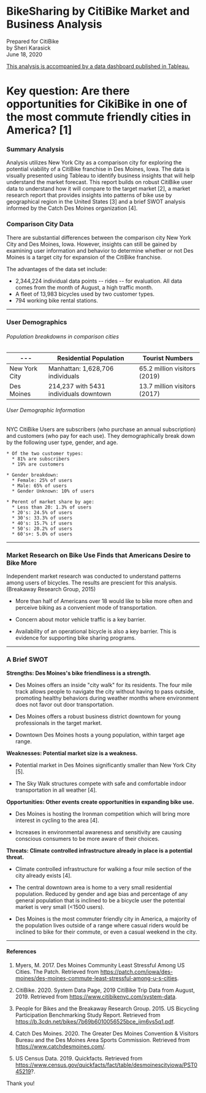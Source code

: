 # BikeSharing by CitiBike Market and Business Analysis
Prepared for CitiBike <br />
by Sheri Karasick <br />
June 18, 2020 <br />

[This analysis is accompanied by a data dashboard published in Tableau.](https://public.tableau.com/profile/sharon.karasick#!/vizhome/Module14_15928452488710/MarketAnalysis?publish=yes)

# Key question: Are there opportunities for CikiBike in one of the most commute friendly cities in America? [1]

### Summary Analysis
Analysis utilizes New York City as a comparison city for exploring the potential viability of a CitiBike franchise in Des Moines, Iowa.  The data is visually presented using Tableau to identify business insights that will help understand the market forecast.  This report builds on robust CitiBike user data to understand how it will compare to the target market [2], a market research report that provides insights into patterns of bike use by geographical region in the United States [3] and a brief SWOT analysis informed by the Catch Des Moines organization [4].

### Comparison City Data
There are substantial differences between the comparison city New York City and Des Moines, Iowa.  However, insights can still be gained by examining user information and behavior to determine whether or not Des Moines is a target city for expansion of the CitiBike franchise.

The advantages of the data set include: 
* 2,344,224 individual data points -- rides -- for evaluation.  All data comes from the month of August, a high traffic month.
* A fleet of 13,983 bicycles used by two customer types.
* 794 working bike rental stations.

---------------------------------------------------------------------

### User Demographics

###### Population breakdowns in comparison cities

|---            | Residential Population                 | Tourist Numbers                 |
|------------- | -------------------------------------- | ------------------------------- |
| New York City | Manhattan: 1,628,706 individuals      | 65.2 million visitors (2019)    |
| Des Moines   | 214,237 with 5431 individuals downtown | 13.7 million visitors (2017)    |

###### User Demographic Information
NYC CitiBike Users are subscribers (who purchase an annual subscription) and customers (who pay for each use).  They demographically break down by the following user type, gender, and age. 
  
    * Of the two customer types:
      * 81% are subscribers
      * 19% are customers
      
    * Gender breakdown:
      * Female: 25% of users
      * Male: 65% of users
      * Gender Unknown: 10% of users

    * Perent of market share by age: 
      * Less than 20: 1.3% of users
      * 20's: 24.5% of users
      * 30's: 33.3% of users
      * 40's: 15.7% if users
      * 50's: 20.2% of users
      * 60's+: 5.0% of users 


---------------------------------------------------------------------

### Market Research on Bike Use Finds that Americans Desire to Bike More

Independent market research was conducted to understand patterns among users of bicycles. The results are prescient for this analysis.  (Breakaway Research Group, 2015)

* More than half of Americans over 18 would like to bike more often and perceive biking as a convenient mode of transportation.

* Concern about motor vehicle traffic is a key barrier.

* Availability of an operational bicycle is also a key barrier.  This is evidence for supporting bike sharing programs.


---------------------------------------------------------------------

### A Brief SWOT

  **Strengths: Des Moines's bike friendliness is a strength.**
   - Des Moines offers an inside "city walk" for its residents.  The four mile track allows people to navigate the city without having to pass outside, promoting healthy behaviors during weather months where environment does not favor out door transportation.

  - Des Moines offers a robust business district downtown for young professionals in the target market.

  - Downtown Des Moines hosts a young population, within target age range.

  **Weaknesses: Potential market size is a weakness.**
  
  - Potential market in Des Moines significantly smaller than New York City [5].

  - The Sky Walk structures compete with safe and comfortable indoor transportation in all weather [4].
  
  **Opportunities: Other events create opportunities in expanding bike use.**
  
  - Des Moines is hosting the Ironman competition which will bring more interest in cycling to the area [4].

  - Increases in environmental awareness and sensitivity are causing conscious consumers to be more aware of their choices.
  
  
  **Threats: Climate controlled infrastructure already in place is a potential threat.**
  
  - Climate controlled infrastructure for walking a four mile section of the city already exists [4].

  - The central downtown area is home to a very small residential population.  Reduced by gender and age bias and percentage of any general population that is inclined to be a bicycle user the potential market is very small (<1500 users).

  - Des Moines is the most commuter friendly city in America, a majority of the population lives outside of a range where casual riders would be inclined to bike for their commute, or even a casual weekend in the city.

---------------------------------------------------------------------

#### References
1. Myers, M. 2017. Des Moines Community Least Stressful Among US Cities.  The Patch.  Retrieved from https://patch.com/iowa/des-moines/des-moines-commute-least-stressful-among-u-s-cities.

2. CitiBike. 2020. System Data Page, 2019 CitiBike Trip Data from August, 2019.  Retrieved from https://www.citibikenyc.com/system-data.

3. People for Bikes and the Breakaway Research Group.  2015.  US Bicycling Participation Benchmarking Study Report.  Retrieved from https://b.3cdn.net/bikes/7b69b6010056525bce_ijm6vs5q1.pdf.

4. Catch Des Moines. 2020.  The Greater Des Moines Convention & Visitors Bureau and the Des Moines Area Sports Commission. Retrieved from https://www.catchdesmoines.com/.

5. US Census Data. 2019. Quickfacts. Retrieved from https://www.census.gov/quickfacts/fact/table/desmoinescityiowa/PST045219?.

Thank you!
